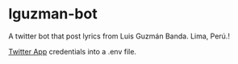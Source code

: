 # lguzman-bot
A twitter bot that post lyrics from Luis Guzmán Banda. Lima, Perú.!

[Twitter App](https://apps.twitter.com/) credentials into a .env file.
